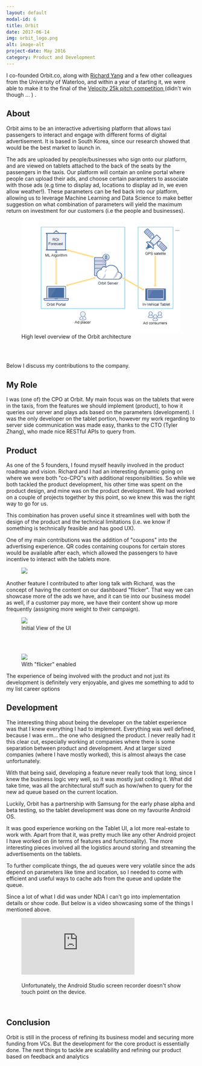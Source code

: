 ```yaml
---
layout: default
modal-id: 6
title: Orbit
date: 2017-06-14
img: orbit_logo.png
alt: image-alt
project-date: May 2016
category: Product and Development
---
```


<p>I co-founded Orbit.co, along with <a data-rt-link-type="external" href="https://richardyangux.myportfolio.com/projects">Richard Yang</a> and a few other colleagues from the University of Waterloo, and within a year of starting it, we were able to make it to the final of the <a href="http://velocity.uwaterloo.ca/2016/11/announcing-the-velocity-fund-f16-25k-finalists/">Velocity 25k pitch competition </a>(didn't win though ... ) . </p>

<h2>About</h2>

<p>Orbit aims to be an interactive advertising platform that allows taxi passengers to interact and engage with different forms of digital advertisement. It is based in South Korea, since our research showed that would be the best
market to launch in.</p>

<p>The ads are uploaded by people/businesses&nbsp;who sign onto our platform, and are viewed on tablets attached to the back of the seats by the passengers in the taxis. Our platform will contain an online portal where people can upload their ads, and choose certain parameters to associate with those ads (e.g time to display ad, locations to display ad in, we even allow weather!). These parameters can be fed back into our platform, allowing us to leverage Machine Learning and Data Science to make better suggestion on what combination of parameters will yield the maximum return on investment for our customers (i.e the people and businesses). </p>

<figure>
<div>
<img src="../img/portfolio/orbit_explained.png">
</div>

<figcaption>High level overview of the Orbit architecture</figcaption>
</figure>

<h5>&nbsp;</h5>


<p>Below I discuss my contributions to the company.</p>

<h2>My Role</h2>

<p>I was (one of) the CPO at Orbit. My main focus was on the tablets that were in the taxis, from the features we should implement (product), to how it queries our server and plays ads based on the parameters (development). I was the only developer on the tablet portion, however my work regarding to server side communication was made easy, thanks to the CTO (Tyler Zhang), who made nice RESTful APIs to query from.</p>

<h2>Product </h2>

<p>As one of the 5 founders, I found myself heavily involved in the product roadmap and vision. Richard and I had an interesting dynamic going on where we were both "co-CPO"s with additional responsibilities. So while we both tackled the product development, his other time was spent on the product design, and mine was on the product development. We had worked on a couple of projects together by this point, so we knew this was the right way to go for us.</p>

<p>This combination has proven useful since it streamlines well with both the design of the product and the technical limitations (i.e. we know if something is technically feasible and has good UX).</p>

<p>One of my main contributions was the addition of "coupons" into the advertising experience. QR codes containing coupons for certain stores would be available after each, which allowed the passengers to have incentive to interact with the tablets more.</p>

<figure>
<div>
<img src="https://daks2k3a4ib2z.cloudfront.net/578f955905b434380f1d4aae/593f4f66e252c863257909e9_orbit1.png">
</div>
</figure>

<p>Another feature I contributed to after long talk with Richard, was the concept of having the content on our dashboard "flicker". That way we can showcase more of the ads we have, and it can tie into our business model as well, if a customer pay more, we have their content show up more frequently (assigning more weight to their campaign).</p>

<figure>
<div>
<img src="https://daks2k3a4ib2z.cloudfront.net/578f955905b434380f1d4aae/593f511a7ac55b34a33f9ce2_orbit2.png">
</div>
<figcaption>Initial View of the UI</figcaption>
</figure>

<h5>&nbsp;</h5>

<figure>
<div>
<img src="https://daks2k3a4ib2z.cloudfront.net/578f955905b434380f1d4aae/59405a28a3c1852eb1ea39c0_orbit_flicker.gif">
</div>

<figcaption>With "flicker" enabled</figcaption>
</figure>

<p>The experience of being involved with the product and not just its development is definitely very enjoyable, and gives me something to add to my list career options</p>

<h2>Development</h2>

<p>The interesting thing about being the developer on the tablet experience was that I knew everything I had to implement. Everything was well defined, because I was erm... the one who designed the product. I never really had it this clear cut, especially working at companies where there is some separation between product and development. And at larger sized companies (where I have mostly worked), this is almost always the case unfortunately.</p>

<p>With that being said, developing a feature never really took that long, since I knew the business logic very well, so it was mostly just coding it. What did take time, was all the architectural stuff such as how/when to query for the new ad queue based on the current location.</p>

<p>Luckily, Orbit has a partnership with Samsung for the early phase alpha and beta testing, so the tablet development was done on my favourite Android OS.</p>

<p>It was good experience working on the Tablet UI, a lot more real-estate to work with. Apart from that it, was pretty much like any other Android project I have worked on (in terms of features and functionality). The more interesting pieces involved all the logistics around storing and streaming the advertisements on the tablets.</p>

<p>To further complicate things, the ad queues were very volatile since the ads depend on parameters like time and location, so I needed to come with efficient and useful ways to cache ads from the queue and update the queue.</p>

<p>Since a lot of what I did was under NDA I can't go into implementation details or show code. But below is a video showcasing some of the things I mentioned above.</p>

<figure><div><iframe src="https://www.youtube.com/embed/Z_bPEmbXcuU" frameborder="0" scrolling="no" allowfullscreen=""></iframe></div>&nbsp;<figcaption> Unfortunately, the Android Studio screen recorder doesn't show touch point on the device.</figcaption></figure><p>‍</p>

<h2>Conclusion</h2>

<p>Orbit is still in the process of refining its business model and securing more funding from VCs. But the development for the core product is essentially done. The next things to tackle are scalability and refining our product based on feedback and analytics</p>
